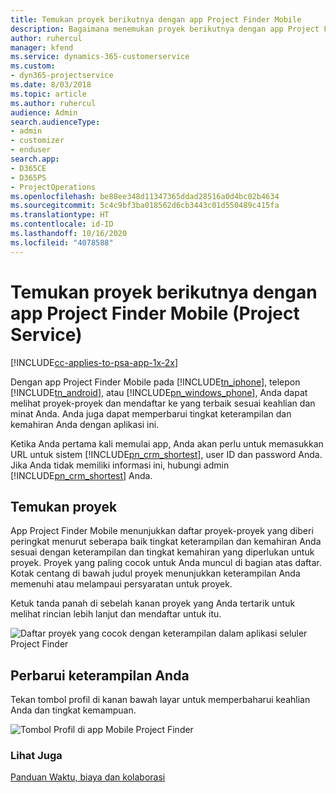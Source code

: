 ```yaml
---
title: Temukan proyek berikutnya dengan app Project Finder Mobile
description: Bagaimana menemukan proyek berikutnya dengan app Project Finder Mobile untuk Project Service
author: ruhercul
manager: kfend
ms.service: dynamics-365-customerservice
ms.custom:
- dyn365-projectservice
ms.date: 8/03/2018
ms.topic: article
ms.author: ruhercul
audience: Admin
search.audienceType:
- admin
- customizer
- enduser
search.app:
- D365CE
- D365PS
- ProjectOperations
ms.openlocfilehash: be88ee348d11347365ddad28516a0d4bc02b4634
ms.sourcegitcommit: 5c4c9bf3ba018562d6cb3443c01d550489c415fa
ms.translationtype: HT
ms.contentlocale: id-ID
ms.lasthandoff: 10/16/2020
ms.locfileid: "4078588"
---
```

# <a name="find-your-next-project-with-the-project-finder-mobile-app-project-service"></a>Temukan proyek berikutnya dengan app Project Finder Mobile (Project Service)

[!INCLUDE[cc-applies-to-psa-app-1x-2x](../includes/cc-applies-to-psa-app-1x-2x.md)]

Dengan app Project Finder Mobile pada [!INCLUDE[tn_iphone](../includes/tn-iphone.md)], telepon [!INCLUDE[tn_android](../includes/tn-android.md)], atau [!INCLUDE[pn_windows_phone](../includes/pn-windows-phone.md)], Anda dapat melihat proyek-proyek dan mendaftar ke yang terbaik sesuai keahlian dan minat Anda. Anda juga dapat memperbarui tingkat keterampilan dan kemahiran Anda dengan aplikasi ini.  
  
 Ketika Anda pertama kali memulai app, Anda akan perlu untuk memasukkan URL untuk sistem [!INCLUDE[pn_crm_shortest](../includes/pn-crm-shortest.md)], user ID dan password Anda. Jika Anda tidak memiliki informasi ini, hubungi admin [!INCLUDE[pn_crm_shortest](../includes/pn-crm-shortest.md)] Anda.  
  
## <a name="find-a-project"></a>Temukan proyek  
 App Project Finder Mobile menunjukkan daftar proyek-proyek yang diberi peringkat menurut seberapa baik tingkat keterampilan dan kemahiran Anda sesuai dengan keterampilan dan tingkat kemahiran yang diperlukan untuk proyek. Proyek yang paling cocok untuk Anda muncul di bagian atas daftar. Kotak centang di bawah judul proyek menunjukkan keterampilan Anda memenuhi atau melampaui persyaratan untuk proyek.  
  
 Ketuk tanda panah di sebelah kanan proyek yang Anda tertarik untuk melihat rincian lebih lanjut dan mendaftar untuk itu.  
  
 ![Daftar proyek yang cocok dengan keterampilan dalam aplikasi seluler Project Finder](../psa/media/project-service-project-finder-list.png "Daftar proyek yang cocok dengan keterampilan dalam aplikasi seluler Project Finder")  
  
## <a name="update-your-skills"></a>Perbarui keterampilan Anda  
 Tekan tombol profil di kanan bawah layar untuk memperbaharui keahlian Anda dan tingkat kemampuan.  
  
 ![Tombol Profil di app Mobile Project Finder](../psa/media/project-service-project-finder-profile.png "Tombol Profil di app Mobile Project Finder")  
  
### <a name="see-also"></a>Lihat Juga  
 [Panduan Waktu, biaya dan kolaborasi](../psa/time-expense-collaboration-guide.md)
